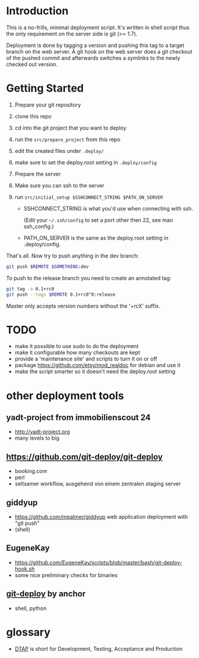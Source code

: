 # Introduction

This is a no-frills, minimal deployment script. It's written in shell script
thus the only requirement on the server side is git (>= 1.7).

Deployment is done by tagging a version and pushing this tag to a target
branch on the web server. A git hook on the web server does a git checkout of
the pushed commit and afterwards switches a symlinks to the newly checked out
version.

# Getting Started

1. Prepare your git repository
  1. clone this repo
  2. cd into the git project that you want to deploy
  3. run the `src/prepare_project` from this repo
  4. edit the created files under `.deploy/`
  5. make sure to set the deploy.root setting in `.deploy/config`

2. Prepare the server
  1. Make sure you can ssh to the server
  2. run `src/initial_setup $SSHCONNECT_STRING $PATH_ON_SERVER`
     * SSHCONNECT_STRING is what you'd use when connecting with ssh.

       (Edit your `~/.ssh/config` to set a port other then 22, see man ssh_config.)
     * PATH_ON_SERVER is the same as the deploy.root setting in .deploy/config.

That's all. Now try to push anything in the dev branch:

```sh
git push $REMOTE $SOMETHING:dev
```

To push to the release branch you need to create an annotated tag:

```sh
git tag -a 0.1+rc0
git push --tags $REMOTE 0.1+rc0^0:release
```

Master only accepts version numbers without the '+rcX' suffix.

# TODO

* make it possible to use sudo to do the deployment
* make it configurable how many checkouts are kept
* provide a 'maintenance site' and scripts to turn it on or off
* package https://github.com/etsy/mod_realdoc for debian and use it
* make the script smarter so it doesn't need the deploy.root setting

# other deployment tools

## yadt-project from immobilienscout 24

* http://yadt-project.org
* many levels to big

## https://github.com/git-deploy/git-deploy

* booking.com
* perl
* seltsamer workflow, ausgehend von einem zentralen staging server

## giddyup

* https://github.com/mpalmer/giddyup web application deployment with "git push"
* (shell)

## EugeneKay

* https://github.com/EugeneKay/scripts/blob/master/bash/git-deploy-hook.sh
* some nice preliminary checks for binaries

## [git-deploy](https://github.com/anchor/git-deploy) by anchor

* shell, python

# glossary

*  [DTAP](http://en.wikipedia.org/wiki/Development,_testing,_acceptance_and_production)
   is short for Development, Testing, Acceptance and Production
